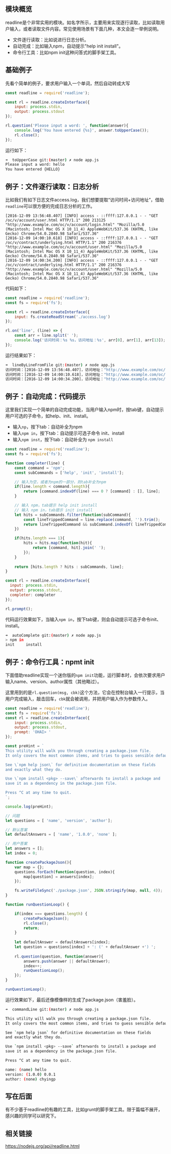 ## 模块概览

readline是个非常实用的模块。如名字所示，主要用来实现逐行读取，比如读取用户输入，或者读取文件内容。常见使用场景有下面几种，本文会逐一举例说明。

* 文件逐行读取：比如说进行日志分析。
* 自动完成：比如输入npm，自动提示"help init install"。
* 命令行工具：比如npm init这种问答式的脚手架工具。

## 基础例子

先看个简单的例子，要求用户输入一个单词，然后自动转成大写

```js
const readline = require('readline');

const rl = readline.createInterface({
    input: process.stdin,
    output: process.stdout
});

rl.question('Please input a word: ', function(answer){
    console.log('You have entered {%s}', answer.toUpperCase());
    rl.close();
});
```

运行如下：

```bash
➜  toUpperCase git:(master) ✗ node app.js 
Please input a word: hello
You have entered {HELLO}
```

## 例子：文件逐行读取：日志分析

比如我们有如下日志文件access.log，我们想要提取“访问时间+访问地址”，借助`readline`可以很方便的完成日志分析的工作。

```
[2016-12-09 13:56:48.407] [INFO] access - ::ffff:127.0.0.1 - - "GET /oc/v/account/user.html HTTP/1.1" 200 213125 "http://www.example.com/oc/v/account/login.html" "Mozilla/5.0 (Macintosh; Intel Mac OS X 10_11_4) AppleWebKit/537.36 (KHTML, like Gecko) Chrome/54.0.2840.98 Safari/537.36"
[2016-12-09 14:00:10.618] [INFO] access - ::ffff:127.0.0.1 - - "GET /oc/v/contract/underlying.html HTTP/1.1" 200 216376 "http://www.example.com/oc/v/account/user.html" "Mozilla/5.0 (Macintosh; Intel Mac OS X 10_11_4) AppleWebKit/537.36 (KHTML, like Gecko) Chrome/54.0.2840.98 Safari/537.36"
[2016-12-09 14:00:34.200] [INFO] access - ::ffff:127.0.0.1 - - "GET /oc/v/contract/underlying.html HTTP/1.1" 200 216376 "http://www.example.com/oc/v/account/user.html" "Mozilla/5.0 (Macintosh; Intel Mac OS X 10_11_4) AppleWebKit/537.36 (KHTML, like Gecko) Chrome/54.0.2840.98 Safari/537.36"
```

代码如下：

```js
const readline = require('readline');
const fs = require('fs');

const rl = readline.createInterface({
    input: fs.createReadStream('./access.log')
});

rl.on('line', (line) => {
    const arr = line.split(' '); 
    console.log('访问时间：%s %s，访问地址：%s', arr[0], arr[1], arr[13]);
});
```

运行结果如下：

```bash
➜  lineByLineFromFile git:(master) ✗ node app.js
访问时间：[2016-12-09 13:56:48.407]，访问地址："http://www.example.com/oc/v/account/login.html"
访问时间：[2016-12-09 14:00:10.618]，访问地址："http://www.example.com/oc/v/account/user.html"
访问时间：[2016-12-09 14:00:34.200]，访问地址："http://www.example.com/oc/v/account/user.html"
```

## 例子：自动完成：代码提示

这里我们实现一个简单的自动完成功能，当用户输入npm时，按tab键，自动提示用户可选的子命令，如help、init、install。

* 输入`np`，按下tab：自动补全为npm
* 输入`npm in`，按下tab：自动提示可选子命令 init、install
* 输入`npm inst`，按下tab：自动补全为 `npm install`

```js
const readline = require('readline');
const fs = require('fs');

function completer(line) {
    const command = 'npm';
    const subCommands = ['help', 'init', 'install'];

    // 输入为空，或者为npm的一部分，则tab补全为npm
    if(line.length < command.length){
        return [command.indexOf(line) === 0 ? [command] : [], line];
    }

    // 输入 npm，tab提示 help init install
    // 输入 npm in，tab提示 init install
    let hits = subCommands.filter(function(subCommand){ 
        const lineTrippedCommand = line.replace(command, '').trim();
        return lineTrippedCommand && subCommand.indexOf( lineTrippedCommand ) === 0;
    })

    if(hits.length === 1){
        hits = hits.map(function(hit){
            return [command, hit].join(' ');
        });
    }
  
    return [hits.length ? hits : subCommands, line];
}

const rl = readline.createInterface({
  input: process.stdin,
  output: process.stdout,
  completer: completer
});

rl.prompt();
```

代码运行效果如下，当输入`npm in`，按下tab键，则会自动提示可选子命令init、install。

```bash
➜  autoComplete git:(master) ✗ node app.js
> npm in
init     install  
```

## 例子：命令行工具：npmt init

下面借助readline实现一个迷你版的`npm init`功能，运行脚本时，会依次要求用户输入name、version、author属性（其他略过）。

这里用到的是`rl.question(msg, cbk)`这个方法，它会在控制台输入一行提示，当用户完成输入，敲击回车，`cbk`就会被调用，并把用户输入作为参数传入。

```js
const readline = require('readline');
const fs = require('fs');
const rl = readline.createInterface({
    input: process.stdin,
    output: process.stdout,
    prompt: 'OHAI> '
});

const preHint = `
This utility will walk you through creating a package.json file.
It only covers the most common items, and tries to guess sensible defaults.

See \`npm help json\` for definitive documentation on these fields
and exactly what they do.

Use \`npm install <pkg> --save\` afterwards to install a package and
save it as a dependency in the package.json file.

Press ^C at any time to quit.
`;

console.log(preHint);

// 问题
let questions = [ 'name', 'version', 'author'];

// 默认答案
let defaultAnswers = [ 'name', '1.0.0', 'none' ];

// 用户答案
let answers = [];
let index = 0;

function createPackageJson(){
    var map = {};
    questions.forEach(function(question, index){
        map[question] = answers[index];
    });

    fs.writeFileSync('./package.json', JSON.stringify(map, null, 4));
}

function runQuestionLoop() {

    if(index === questions.length) {
        createPackageJson();
        rl.close();
        return;
    }
    
    let defaultAnswer = defaultAnswers[index];
    let question = questions[index] + ': (' + defaultAnswer +') ';
    
    rl.question(question, function(answer){
        answers.push(answer || defaultAnswer);
        index++;
        runQuestionLoop();
    });
}

runQuestionLoop();
```

运行效果如下，最后还像模像样的生成了package.json（害羞脸）。

```bash
➜  commandLine git:(master) ✗ node app.js

This utility will walk you through creating a package.json file.
It only covers the most common items, and tries to guess sensible defaults.

See `npm help json` for definitive documentation on these fields
and exactly what they do.

Use `npm install <pkg> --save` afterwards to install a package and
save it as a dependency in the package.json file.

Press ^C at any time to quit.

name: (name) hello
version: (1.0.0) 0.0.1
author: (none) chyingp
```

## 写在后面

有不少基于readline的有趣的工具，比如grunt的脚手架工具。限于篇幅不展开，感兴趣的同学可以研究下。

## 相关链接

https://nodejs.org/api/readline.html
